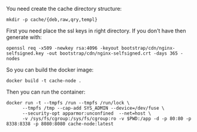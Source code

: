 You need create the cache directory structure:

`mkdir -p cache/{deb,raw,qry,templ}`

First you need place the ssl keys in right directory. If you don't have then generate with:

`openssl req -x509 -newkey rsa:4096 -keyout bootstrap/cdn/nginx-selfsigned.key -out bootstrap/cdn/nginx-selfsigned.crt -days 365 -nodes`

So you can build the docker image: 

`docker build -t cache-node .`

Then you can run the container:

``` 
docker run -t --tmpfs /run --tmpfs /run/lock \
      --tmpfs /tmp --cap-add SYS_ADMIN --device=/dev/fuse \
      --security-opt apparmor:unconfined  --net=host \
      -v /sys/fs/cgroup:/sys/fs/cgroup:ro -v $PWD:/app -d -p 80:80 -p 8338:8338 -p 8080:8080 cache-node:latest
```
